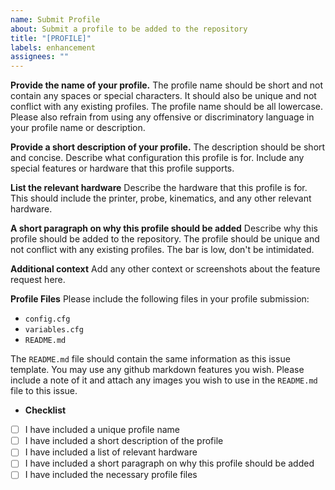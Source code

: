 ```yaml
---
name: Submit Profile
about: Submit a profile to be added to the repository
title: "[PROFILE]"
labels: enhancement
assignees: ""
---
```


**Provide the name of your profile.**
The profile name should be short and not contain any spaces or special characters.
It should also be unique and not conflict with any existing profiles.
The profile name should be all lowercase.
Please also refrain from using any offensive or discriminatory language in your profile name or description.

**Provide a short description of your profile.**
The description should be short and concise. Describe what configuration this profile is for. Include any special features or hardware that this profile supports.

**List the relevant hardware**
Describe the hardware that this profile is for.
This should include the printer, probe, kinematics, and any other relevant hardware.

**A short paragraph on why this profile should be added**
Describe why this profile should be added to the repository. The profile should be unique and not conflict with any existing profiles. The bar is low, don't be intimidated.

**Additional context**
Add any other context or screenshots about the feature request here.

**Profile Files**
Please include the following files in your profile submission:

- `config.cfg`
- `variables.cfg`
- `README.md`

The `README.md` file should contain the same information as this issue template. You may use any github markdown features you wish. Please include a note of it and attach any images you wish to use in the `README.md` file to this issue.

- **Checklist**
- [ ] I have included a unique profile name
- [ ] I have included a short description of the profile
- [ ] I have included a list of relevant hardware
- [ ] I have included a short paragraph on why this profile should be added
- [ ] I have included the necessary profile files
